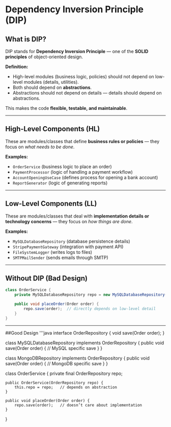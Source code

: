 # Dependency Inversion Principle (DIP)

## What is DIP?
DIP stands for **Dependency Inversion Principle** — one of the **SOLID principles** of object-oriented design.  

**Definition:**  
- High-level modules (business logic, policies) should not depend on low-level modules (details, utilities).  
- Both should depend on **abstractions**.  
- Abstractions should not depend on details — details should depend on abstractions.  

This makes the code **flexible, testable, and maintainable**.

---

## High-Level Components (HL)
These are modules/classes that define **business rules or policies** — they focus on *what needs to be done*.  

**Examples:**
- `OrderService` (business logic to place an order)
- `PaymentProcessor` (logic of handling a payment workflow)
- `AccountOpeningUseCase` (defines process for opening a bank account)
- `ReportGenerator` (logic of generating reports)

---

## Low-Level Components (LL)
These are modules/classes that deal with **implementation details or technology concerns** — they focus on *how things are done*.  

**Examples:**
- `MySQLDatabaseRepository` (database persistence details)
- `StripePaymentGateway` (integration with payment API)
- `FileSystemLogger` (writes logs to files)
- `SMTPMailSender` (sends emails through SMTP)

---

## Without DIP (Bad Design)

```java
class OrderService {
    private MySQLDatabaseRepository repo = new MySQLDatabaseRepository(); // tightly coupled

    public void placeOrder(Order order) {
        repo.save(order);  // directly depends on low-level detail
    }
}

```
---

##Good Design
'''java
interface OrderRepository {
    void save(Order order);
}

class MySQLDatabaseRepository implements OrderRepository {
    public void save(Order order) {
        // MySQL specific save
    }
}

class MongoDBRepository implements OrderRepository {
    public void save(Order order) {
        // MongoDB specific save
    }
}

class OrderService {
    private final OrderRepository repo;

    public OrderService(OrderRepository repo) {
        this.repo = repo;   // depends on abstraction
    }

    public void placeOrder(Order order) {
        repo.save(order);   // doesn’t care about implementation
    }
}
